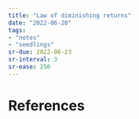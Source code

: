 ```yaml
---
title: "Law of diminishing returns"
date: "2022-06-20"
tags:
- "notes"
- "seedlings"
sr-due: 2022-06-23
sr-interval: 3
sr-ease: 250
---
```



# References
